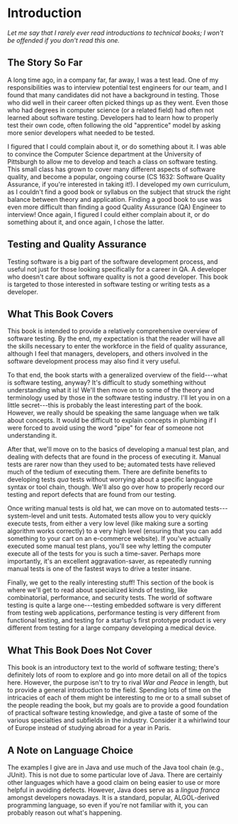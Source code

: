# Introduction

_Let me say that I rarely ever read introductions to technical books; I won't be offended if you don't read this one._

## The Story So Far

A long time ago, in a company far, far away, I was a test lead. One of my responsibilities was to interview potential test engineers for our team, and I found that many candidates did not have a background in testing. Those who did well in their career often picked things up as they went. Even those who had degrees in computer science \(or a related field\) had often not learned about software testing. Developers had to learn how to properly test their own code, often following the old "apprentice" model by asking more senior developers what needed to be tested.

I figured that I could complain about it, or do something about it. I was able to convince the Computer Science department at the University of Pittsburgh to allow me to develop and teach a class on software testing. This small class has grown to cover many different aspects of software quality, and become a popular, ongoing course \(CS 1632: Software Quality Assurance, if you're interested in taking it!\). I developed my own curriculum, as I couldn't find a good book or syllabus on the subject that struck the right balance between theory and application. Finding a good book to use was even more difficult than finding a good Quality Assurance \(QA\) Engineer to interview! Once again, I figured I could either complain about it, or do something about it, and once again, I chose the latter.

## Testing and Quality Assurance

Testing software is a big part of the software development process, and useful not just for those looking specifically for a career in QA. A developer who doesn't care about software quality is not a good developer. This book is targeted to those interested in software testing or writing tests as a developer.

## What This Book Covers

This book is intended to provide a relatively comprehensive overview of software testing. By the end, my expectation is that the reader will have all the skills necessary to enter the workforce in the field of quality assurance, although I feel that managers, developers, and others involved in the software development process may also find it very useful.

To that end, the book starts with a generalized overview of the field---what is software testing, anyway? It's difficult to study something without understanding what it is! We'll then move on to some of the theory and terminology used by those in the software testing industry. I'll let you in on a little secret---this is probably the least interesting part of the book. However, we really should be speaking the same language when we talk about concepts. It would be difficult to explain concepts in plumbing if I were forced to avoid using the word "pipe" for fear of someone not understanding it.

After that, we'll move on to the basics of developing a manual test plan, and dealing with defects that are found in the process of executing it. Manual tests are rarer now than they used to be; automated tests have relieved much of the tedium of executing them. There are definite benefits to developing tests _qua_ tests without worrying about a specific language syntax or tool chain, though. We'll also go over how to properly record our testing and report defects that are found from our testing.

Once writing manual tests is old hat, we can move on to automated tests---system-level and unit tests. Automated tests allow you to very quickly execute tests, from either a very low level \(like making sure a sorting algorithm works correctly\) to a very high level \(ensuring that you can add something to your cart on an e-commerce website\). If you've actually executed some manual test plans, you'll see why letting the computer execute all of the tests for you is such a time-saver. Perhaps more importantly, it's an excellent aggravation-saver, as repeatedly running manual tests is one of the fastest ways to drive a tester insane.

Finally, we get to the really interesting stuff! This section of the book is where we'll get to read about specialized kinds of testing, like combinatorial, performance, and security tests. The world of software testing is quite a large one---testing embedded software is very different from testing web applications, performance testing is very different from functional testing, and testing for a startup's first prototype product is very different from testing for a large company developing a medical device.

## What This Book Does Not Cover

This book is an introductory text to the world of software testing; there's definitely lots of room to explore and go into more detail on all of the topics here. However, the purpose isn't to try to rival _War and Peace_ in length, but to provide a general introduction to the field. Spending lots of time on the intricacies of each of them might be interesting to me or to a small subset of the people reading the book, but my goals are to provide a good foundation of practical software testing knowledge, and give a taste of some of the various specialties and subfields in the industry. Consider it a whirlwind tour of Europe instead of studying abroad for a year in Paris.

## A Note on Language Choice

The examples I give are in Java and use much of the Java tool chain \(e.g., JUnit\). This is not due to some particular love of Java. There are certainly other languages which have a good claim on being easier to use or more helpful in avoiding defects. However, Java does serve as a _lingua franca_ amongst developers nowadays. It is a standard, popular, ALGOL-derived programming language, so even if you're not familiar with it, you can probably reason out what's happening.

